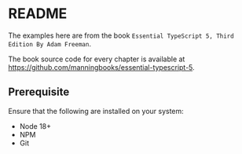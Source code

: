 # README

The examples here are from the book `Essential TypeScript 5, Third Edition By Adam Freeman`.

The book source code for every chapter is available at <https://github.com/manningbooks/essential-typescript-5>.

## Prerequisite

Ensure that the following are installed on your system:

* Node 18+
* NPM
* Git
